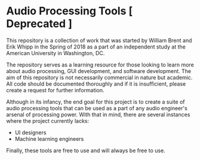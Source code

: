 # Audio Processing Tools [ Deprecated ]

This repository is a collection of work that was started by William Brent and Erik Whipp in the Spring of 2018 as a part of an independent study at the American University in Washington, DC.

The repository serves as a learning resource for those looking to learn more about audio processing, GUI development, and software development. The aim of this repository is not necessarily commercial in nature but academic. All code should be documented thoroughly and if it is insufficient, please create a request for further information.

Although in its infancy, the end goal for this project is to create a suite of audio processing tools that can be used as a part of any audio engineer's arsenal of processing power. With that in mind, there are several instances where the project currently lacks:

* UI designers
* Machine learning engineers

Finally, these tools are free to use and will always be free to use.
